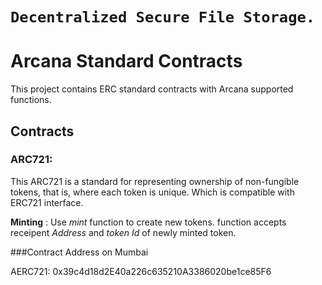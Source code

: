 # ``` Decentralized Secure File Storage. ```


# Arcana Standard Contracts

This project contains ERC standard contracts with Arcana supported functions.


## Contracts

### ARC721: 

This ARC721 is a standard for representing ownership of non-fungible tokens, that is, where each token is unique. Which is compatible with ERC721 interface.

**Minting** : Use _mint_ function to create new tokens. function accepts receipent _Address_ and _token Id_ of newly minted token.

###Contract Address on Mumbai

AERC721: 0x39c4d18d2E40a226c635210A3386020be1ce85F6
